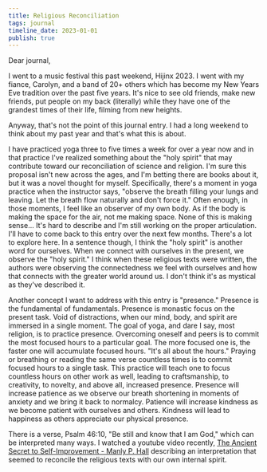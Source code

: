 ```yaml
---
title: Religious Reconciliation
tags: journal
timeline_date: 2023-01-01
publish: true
---
```

Dear journal,

I went to a music festival this past weekend, Hijinx 2023. I went with my fiance, Carolyn, and a band of 20+ others which has become my New Years Eve tradition over the past five years. It's nice to see old friends, make new friends, put people on my back (literally) while they have one of the grandest times of their life, filming from new heights.

Anyway, that's not the point of this journal entry. I had a long weekend to think about my past year and that's what this is about.

I have practiced yoga three to five times a week for over a year now and in that practice I've realized something about the "holy spirit" that may contribute toward our reconciliation of science and religion. I'm sure this proposal isn't new across the ages, and I'm betting there are books about it, but it was a novel thought for myself. Specifically, there's a moment in yoga practice when the instructor says, "observe the breath filling your lungs and leaving. Let the breath flow naturally and don't force it." Often enough, in those moments, I feel like an observer of my own body. As if the body is making the space for the air, not me making space. None of this is making sense... It's hard to describe and I'm still working on the proper articulation. I'll have to come back to this entry over the next few months. There's a lot to explore here. In a sentence though, I think the "holy spirit" is another word for ourselves. When we connect with ourselves in the present, we observe the "holy spirit." I think when these religious texts were written, the authors were observing the connectedness we feel with ourselves and how that connects with the greater world around us. I don't think it's as mystical as they've described it.

Another concept I want to address with this entry is "presence." Presence is the fundamental of fundamentals. Presence is monastic focus on the present task. Void of distractions, when our mind, body, and spirit are immersed in a single moment. The goal of yoga, and dare I say, most religion, is to practice presence. Overcoming oneself and peers is to commit the most focused hours to a particular goal. The more focused one is, the faster one will accumulate focused hours. "It's all about the hours." Praying or breathing or reading the same verse countless times is to commit focused hours to a single task. This practice will teach one to focus countless hours on other work as well, leading to craftsmanship, to creativity, to novelty, and above all, increased presence. Presence will increase patience as we observe our breath shortening in moments of anxiety and we bring it back to normalcy. Patience will increase kindness as we become patient with ourselves and others. Kindness will lead to happiness as others appreciate our physical presence.

There is a verse, Psalm 46:10, "Be still and know that I am God," which can be interpreted many ways. I watched a youtube video recently, [The Ancient Secret to Self-Improvement - Manly P. Hall](https://youtu.be/X5DY_OAIHB4?si=1FvGB6Ghq4OGxHbL) describing an interpretation that seemed to reconcile the religious texts with our own internal spirit. 